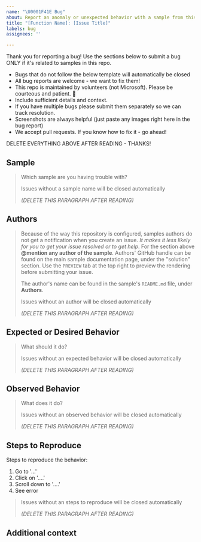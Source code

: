 ```yaml
---
name: "\U0001F41E Bug"
about: Report an anomaly or unexpected behavior with a sample from this repository.
title: "[Function Name]: [Issue Title]"
labels: bug
assignees: ''

---
```


Thank you for reporting a bug! Use the sections below to submit a bug ONLY if it's related to samples in this repo. 

- Bugs that do not follow the below template will automatically be closed
- All bug reports are welcome - we want to fix them!
- This repo is maintained by volunteers (not Microsoft). Please be courteous and patient. 🙂
- Include sufficient details and context.
- If you have multiple bugs please submit them separately so we can track resolution.
- Screenshots are always helpful (just paste any images right here in the bug report)
- We accept pull requests. If you know how to fix it - go ahead!

DELETE EVERYTHING ABOVE AFTER READING - THANKS!

## Sample
> Which sample are you having trouble with? 
>
> Issues without a sample name will be closed automatically 
>
> _(DELETE THIS PARAGRAPH AFTER READING)_

## Authors

> Because of the way this repository is configured, samples authors do not get a notification when you create an issue. *It makes it less likely for you to get your issue resolved or to get help*. For the section above **@mention any author of the sample**. Authors' GitHub handle can be found on the main sample documentation page, under the "solution" section. Use the `PREVIEW` tab at the top right to preview the rendering before submitting your issue. 
>
> The author's name can be found in the sample's `README.md` file, under **Authors**. 
> 
> Issues without an author will be closed automatically 
>
> _(DELETE THIS PARAGRAPH AFTER READING)_


## Expected or Desired Behavior

> What should it do?
>
> Issues without an expected behavior will be closed automatically 
>
> _(DELETE THIS PARAGRAPH AFTER READING)_


## Observed Behavior

> What does it do?
>
> Issues without an observed behavior will be closed automatically 
>
> _(DELETE THIS PARAGRAPH AFTER READING)_


## Steps to Reproduce

Steps to reproduce the behavior:
1. Go to '...'
2. Click on '....'
3. Scroll down to '....'
4. See error

> Issues without an steps to reproduce will be closed automatically 
>
> _(DELETE THIS PARAGRAPH AFTER READING)_


## Additional context
